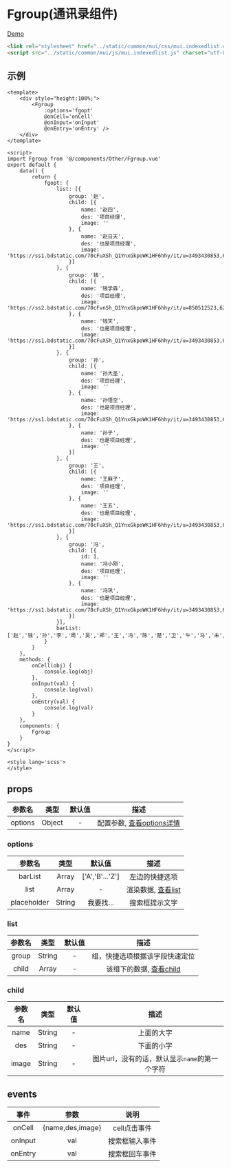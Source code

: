 # Fgroup(通讯录组件)
[Demo](https://watasi.cn/infozx_api/dist/#/fgroup)

```html
<link rel="stylesheet" href="../static/common/mui/css/mui.indexedlist.css">
<script src="../static/common/mui/js/mui.indexedlist.js" charset="utf-8"></script>
```

## 示例
```vue{12}
<template>
	<div style="height:100%;">
		<Fgroup
			:options='fgopt'
			@onCell='onCell'
			@onInput='onInput'
			@onEntry='onEntry' />
	</div>
</template>

<script>
import Fgroup from '@/components/Other/Fgroup.vue'
export default {
	data() {
		return {
			fgopt: {
				list: [{
					group: '赵',
					child: [{
						name: '赵四',
						des: '项目经理',
						image: ''
					}, {
						name: '赵日天',
						des: '也是项目经理',
						image: 'https://ss1.bdstatic.com/70cFuXSh_Q1YnxGkpoWK1HF6hhy/it/u=3493430853,691568102&fm=27&gp=0.jpg'
					}]
				}, {
					group: '钱',
					child: [{
						name: '钱学森',
						des: '项目经理',
						image: 'https://ss2.bdstatic.com/70cFvnSh_Q1YnxGkpoWK1HF6hhy/it/u=850512523,620632321&fm=27&gp=0.jpg'
					}, {
						name: '钱天',
						des: '也是项目经理',
						image: 'https://ss1.bdstatic.com/70cFuXSh_Q1YnxGkpoWK1HF6hhy/it/u=3493430853,691568102&fm=27&gp=0.jpg'
					}]
				}, {
					group: '孙',
					child: [{
						name: '孙大圣',
						des: '项目经理',
						image: ''
					}, {
						name: '孙悟空',
						des: '也是项目经理',
						image: 'https://ss1.bdstatic.com/70cFuXSh_Q1YnxGkpoWK1HF6hhy/it/u=3493430853,691568102&fm=27&gp=0.jpg'
					}, {
						name: '孙子',
						des: '也是项目经理',
						image: ''
					}]
				}, {
					group: '王',
					child: [{
						name: '王麻子',
						des: '项目经理',
						image: ''
					}, {
						name: '王五',
						des: '也是项目经理',
						image: 'https://ss1.bdstatic.com/70cFuXSh_Q1YnxGkpoWK1HF6hhy/it/u=3493430853,691568102&fm=27&gp=0.jpg'
					}]
				}, {
					group: '冯',
					child: [{
						id: 1,
						name: '冯小刚',
						des: '项目经理',
						image: ''
					}, {
						name: '冯巩',
						des: '也是项目经理',
						image: 'https://ss1.bdstatic.com/70cFuXSh_Q1YnxGkpoWK1HF6hhy/it/u=3493430853,691568102&fm=27&gp=0.jpg'
					}]
				}],
				barList: ['赵','钱','孙','李','周','吴','郑','王','冯','陈','楚','卫','午','马','未','羊']
			}
		}
	},
	methods: {
		onCell(obj) {
			console.log(obj)
		},
		onInput(val) {
			console.log(val)
		},
		onEntry(val) {
			console.log(val)
		}
	},
	components: {
		Fgroup
	}
}
</script>

<style lang='scss'>
</style>
```

## props
|参数名|类型|默认值|描述|
|:---:|:---:|:---:|:---:|
|options|Object|-|配置参数, [查看options详情](#options)|

### options
|参数名|类型|默认值|描述|
|:---:|:---:|:---:|:---:|
|barList|Array|['A','B'...'Z']|左边的快捷选项|
|list|Array|-|渲染数据, [查看list](#list)|
|placeholder|String|我要找...|搜索框提示文字|

### list
|参数名|类型|默认值|描述|
|:---:|:---:|:---:|:---:|
|group|String|-|组，快捷选项根据该字段快速定位|
|child|Array|-|该组下的数据, [查看child](#child)|

### child
|参数名|类型|默认值|描述|
|:---:|:---:|:---:|:---:|
|name|String|-|上面的大字|
|des|String|-|下面的小字|
|image|String|-|图片url，没有的话，默认显示`name`的第一个字符|

## events
|事件|参数|说明|
|:---:|:---:|:---:|
|onCell|{name,des,image}|cell点击事件|
|onInput|val|搜索框输入事件|
|onEntry|val|搜索框回车事件|
